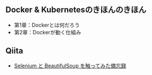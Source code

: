 ## Docker & Kubernetesのきほんのきほん
- 第1章：Dockerとは何だろう
- 第2章：Dockerが動く仕組み

## Qiita
- [Selenium と BeautifulSoup を触ってみた備忘録](https://qiita.com/Meerkat39/items/34a8bbcdb68abe77a06c)